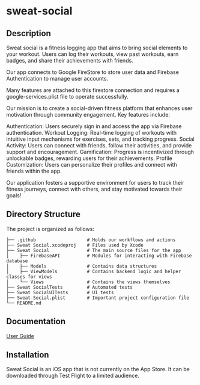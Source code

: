 # sweat-social

## Description

Sweat social is a fitness logging app that aims to bring social elements to your workout. Users can log their workouts, view past workouts, earn badges, and share their achievements with friends.

Our app connects to Google FireStore to store user data and Firebase Authentication to manage user accounts.

Many features are attached to this firestore connection and requires a google-services.plist file to operate successfully.

Our mission is to create a social-driven fitness platform that enhances user motivation through community engagement. Key features include:

Authentication: Users securely sign in and access the app via Firebase authentication.
Workout Logging: Real-time logging of workouts with intuitive input mechanisms for exercises, sets, and tracking progress.
Social Activity: Users can connect with friends, follow their activities, and provide support and encouragement.
Gamification: Progress is incentivized through unlockable badges, rewarding users for their achievements.
Profile Customization: Users can personalize their profiles and connect with friends within the app.

Our application fosters a supportive environment for users to track their fitness journeys, connect with others, and stay motivated towards their goals!

## Directory Structure

The project is organized as follows:

```
├── .github                   # Holds our workflows and actions
├── Sweat Social.xcodeproj    # Files used by Xcode
├── Sweat Social              # The main source files for the app
│    ├── FirebaseAPI          # Modules for interacting with Firebase database
│    ├── Models               # Contains data structures
│    ├── ViewModels           # Contains backend logic and helper classes for views
│    └── Views                # Contains the views themselves
├── Sweat SocialTests         # Automated tests
├── Sweat SocialUITests       # UI tests
├── Sweat-Social.plist        # Important project configuration file
└── README.md
```

## Documentation

[User Guide](https://docs.google.com/document/d/15LfSaUg9MpbbzTAgEFJU7VYW3N3QlGq33Tgy4MyFz3A/edit?usp=sharing)

## Installation

Sweat Social is an iOS app that is not currently on the App Store. It can be downloaded through Test Flight to a limited audience.
